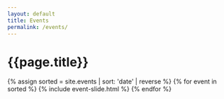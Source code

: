 ```yaml
---
layout: default
title: Events
permalink: /events/
---
```

<h1 class="text-center mb-4">{{page.title}}</h1>
{% assign sorted = site.events | sort: 'date' | reverse %}
{% for event in sorted %}
  {% include event-slide.html %}
{% endfor %}
